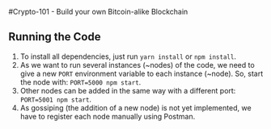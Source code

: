 #Crypto-101 - Build your own Bitcoin-alike Blockchain

## Running the Code
1. To install all dependencies, just run `yarn install` or `npm install`.
2. As we want to run several instances (~nodes) of the code, we need to give a new `PORT` environment variable to each instance (~node). So, start the node with: `PORT=5000 npm start`.
3. Other nodes can be added in the same way with a different port: `PORT=5001 npm start`.
4. As gossiping (the addition of a new node) is not yet implemented, we have to register each node manually using Postman.

